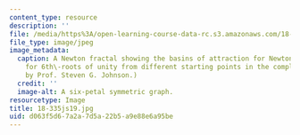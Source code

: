 ```yaml
---
content_type: resource
description: ''
file: /media/https%3A/open-learning-course-data-rc.s3.amazonaws.com/18-335j-introduction-to-numerical-methods-spring-2019/d063f5d67a2a7d5a22b5a9e88e6a95be_18-335js19.jpg
file_type: image/jpeg
image_metadata:
  caption: A Newton fractal showing the basins of attraction for Newton iterations
    for 6th\-roots of unity from different starting points in the complex plane. (Image
    by Prof. Steven G. Johnson.)
  credit: ''
  image-alt: A six-petal symmetric graph.
resourcetype: Image
title: 18-335js19.jpg
uid: d063f5d6-7a2a-7d5a-22b5-a9e88e6a95be
---
```

